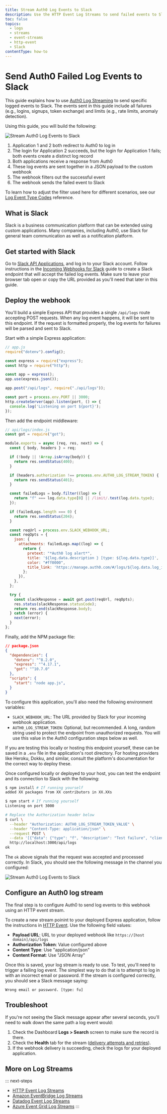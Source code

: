 ```yaml
---
title: Stream Auth0 Log Events to Slack
description: Use the HTTP Event Log Streams to send failed events to Slack.
toc: false
topics:
  - logs
  - streams
  - event-streams
  - http-event
  - Slack
contentType: how-to
---
```


# Send Auth0 Failed Log Events to Slack

This guide explains how to use [Auth0 Log Streaming](/logs/streams) to send specific logged events to Slack. The events sent in this guide include all failures (e.g., logins, signups, token exchange) and limits (e.g., rate limits, anomaly detection).

Using this guide, you will build the following:

![Stream Auth0 Log Events to Slack](/media/articles/logs/log-stream-to-slack-diagram.png)

1. Application 1 and 2 both redirect to Auth0 to log in
2. The login for Application 2 succeeds, but the login for Application 1 fails; both events create a distinct log record
3. Both applications receive a response from Auth0
4. These log events are sent together in a JSON payload to the custom webhook
5. The webhook filters out the successful event
6. The webhook sends the failed event to Slack

To learn how to adjust the filter used here for different scenarios, see our [Log Event Type Codes](/logs/references/log-event-type-codes) reference.

## What is Slack

Slack is a business communication platform that can be extended using custom applications. Many companies, including Auth0, use Slack for general team communication as well as a notification platform.

## Get started with Slack

Go to [Slack API Applications](https://api.slack.com/apps), and log in to your Slack account. Follow instructions in the [Incoming Webhooks for Slack](https://slack.com/help/articles/115005265063-Incoming-Webhooks-for-Slack) guide to create a Slack endpoint that will accept the failed log events. Make sure to leave your browser tab open or copy the URL provided as you'll need that later in this guide.

## Deploy the webhook

You'll build a simple Express API that provides a single `/api/logs` route accepting POST requests. When any log event happens, it will be sent to this endpoint. If the request is formatted properly, the log events for failures will be parsed and sent to Slack.

 Start with a simple Express application:

```js
// app.js
require("dotenv").config();

const express = require("express");
const http = require("http");

const app = express();
app.use(express.json());

app.post("/api/logs", require("./api/logs"));

const port = process.env.PORT || 3000;
http.createServer(app).listen(port, () => {
  console.log('Listening on port ${port}');
});
```

Then add the endpoint middleware:

```js
// api/logs/index.js
const got = require("got");

module.exports = async (req, res, next) => {
  const { body, headers } = req;

  if (!body || !Array.isArray(body)) {
    return res.sendStatus(400);
  }

  if (headers.authorization !== process.env.AUTH0_LOG_STREAM_TOKEN) {
    return res.sendStatus(401);
  }

  const failedLogs = body.filter((log) => {
    return "f" === log.data.type[0] || /limit/.test(log.data.type);
  });

  if (failedLogs.length === 0) {
    return res.sendStatus(204);
  }

  const reqUrl = process.env.SLACK_WEBHOOK_URL;
  const reqOpts = {
    json: {
      attachments: failedLogs.map((log) => {
        return {
          pretext: "*Auth0 log alert*",
          title: '${log.data.description } [type: ${log.data.type}]',
          color: "#ff0000",
          title_link: 'https://manage.auth0.com/#/logs/${log.data.log_id}'
        };
      }),
    },
  };

  try {
    const slackResponse = await got.post(reqUrl, reqOpts);
    res.status(slackResponse.statusCode);
    return res.end(slackResponse.body);
  } catch (error) {
    next(error);
  }
};
```

Finally, add the NPM package file:

```json
// package.json
{
  "dependencies": {
    "dotenv": "^8.2.0",
    "express": "^4.17.1",
    "got": "^10.7.0"
  },
  "scripts": {
    "start": "node app.js",
  }
}
```

To configure this application, you'll also need the following environment variables:

- `SLACK_WEBHOOK_URL`: The URL provided by Slack for your incoming webhook application.
- `AUTH0_LOG_STREAM_TOKEN`: Optional, but recommended. A long, random string used to protect the endpoint from unauthorized requests. You will use this value in the Auth0 configuration steps below as well.

If you are testing this locally or hosting this endpoint yourself, these can be saved in a `.env` file in the application's root directory. For hosting providers like Heroku, Dokku, and similar, consult the platform's documentation for the correct way to deploy these.

Once configured locally or deployed to your host, you can test the endpoint and its connection to Slack with the following:

```bash
$ npm install # If running yourself
added XX packages from XX contributors in XX.XXs

$ npm start # If running yourself 
Listening on port 3000

# Replace the Authorization header below
$ curl \
  --header "Authorization: AUTH0_LOG_STREAM_TOKEN_VALUE" \
  --header "Content-Type: application/json" \
  --request POST \
  --data '[{"data": {"type": "f", "description": "Test failure", "client_id": "TestClientId", "client_name": "Test Client Name", "log_id": "abc1234567890"}}]' \
  http://localhost:3000/api/logs
ok
```

The `ok` above signals that the request was accepted and processed correctly. In Slack, you should see the following message in the channel you configured:

![Stream Auth0 Log Events to Slack](/media/articles/logs/log-stream-to-slack-message.png)

## Configure an Auth0 log stream

The final step is to configure Auth0 to send log events to this webhook using an HTTP event stream.

To create a new stream poinint to your deployed Express application, follow the instructions in [HTTP Event](/logs/streams/http-event). Use the following field values:

- **Payload URL**: URL to your deployed webhook like `https://[host domain]/api/logs`
- **Authorization Token**: Value configured above
- **Content Type**: Use "application/json"
- **Content Format**: Use "JSON Array"

Once this is saved, your log stream is ready to use. To test, you'll need to trigger a failing log event. The simplest way to do that is to attempt to log in with an incorrect email or password. If the stream is configured correctly, you should see a Slack message saying:

`Wrong email or password. [type: fu]`

## Troubleshoot

If you're not seeing the Slack message appear after several seconds, you'll need to walk down the same path a log event would:

1. Check the Dashboard **Logs > Search** screen to make sure the record is there.
2. Check the **Health** tab for the stream ([delivery attempts and retries](/logs/streams/http-event#delivery-attempts-and-retries)).
3. If the webhook delivery is succeeding, check the logs for your deployed application.

## More on Log Streams

::: next-steps
* [HTTP Event Log Streams](/logs/streams/http-event)
* [Amazon EventBridge Log Streams](/logs/streams/amazon-eventbridge)
* [Datadog Event Log Streams](/logs/streams/datadog)
* [Azure Event Grid Log Streams](/logs/streams/azure-event-grid)
:::
